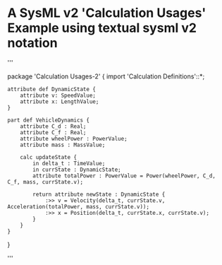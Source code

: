# A SysML v2 'Calculation Usages' Example using textual sysml v2 notation

'''

package 'Calculation Usages-2' {
	import 'Calculation Definitions'::*;
	
	attribute def DynamicState {
		attribute v: SpeedValue;
		attribute x: LengthValue;
	}
	
	part def VehicleDynamics {
		attribute C_d : Real;
		attribute C_f : Real;
		attribute wheelPower : PowerValue;
		attribute mass : MassValue;
		
		calc updateState { 
			in delta_t : TimeValue; 
			in currState : DynamicState;
			attribute totalPower : PowerValue = Power(wheelPower, C_d, C_f, mass, currState.v);
			
			return attribute newState : DynamicState {
				:>> v = Velocity(delta_t, currState.v, Acceleration(totalPower, mass, currState.v));
				:>> x = Position(delta_t, currState.x, currState.v);
			}
		}
	} 
	
}

'''
